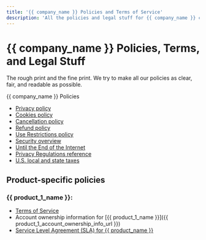 ```yaml
---
title: '{{ company_name }} Policies and Terms of Service'
description: 'All the policies and legal stuff for {{ company_name }} customers. We try to make all our policies as clear, fair, and readable as possible.'
---
```


# {{ company_name }} Policies, Terms, and Legal Stuff

The rough print and the fine print. We try to make all our policies as clear, fair, and readable as possible.

{{ company_name }} Policies

* [Privacy policy](privacy/index.md)
* [Cookies policy](cookies-policy/index.md)
* [Cancellation policy](cancellation/index.md)
* [Refund policy](refund/index.md)
* [Use Restrictions policy](abuse/index.md)
* [Security overview](security/index.md)
* [Until the End of the Internet](until-the-end-of-the-internet/index.md)
* [Privacy Regulations reference](privacy/regulations/index.md)
* [U.S. local and state taxes](taxes/index.md)

## Product-specific policies
### {{ product_1_name }}:

* [Terms of Service](terms/index.md)
* Account ownership information for [{{ product_1_name }}]({{ product_1_account_ownership_info_url }})
* [Service Level Agreement (SLA) for {{ product_name }}](sla/index.md)